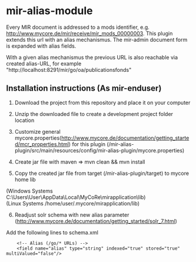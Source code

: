 # mir-alias-module
Every MIR document is addressed to a mods identifier, e.g. http://www.mycore.de/mir/receive/mir_mods_00000003.
This plugin extends this url with an alias mechanismus. The mir-admin document form is expanded with alias fields.

With a given alias mechanismus the previous URL is also reachable via created alias-URL, for example "http://localhost:8291/mir/go/oa/publicationsfonds"

## Installation instructions (As mir-enduser)

1. Download the project from this repository and place it on your computer

2. Unzip the downloaded file to create a development project folder location 

3. Customize general mycore.properties(http://www.mycore.de/documentation/getting_started/mcr_properties.html) for this plugin (/mir-alias-plugin/src/main/resources/config/mir-alias-plugin/mycore.properties)

4. Create jar file with maven => mvn clean && mvn install

5. Copy the created jar file from target (/mir-alias-plugin/target) to mycore home lib 

(Windows Systems C:\Users\User\AppData\Local\MyCoRe\mirapplication\lib) <br />
(Linux Systems /home/user/.mycore/mirapplication/lib)

6. Readjust solr schema with new alias parameter (http://www.mycore.de/documentation/getting_started/solr_7.html)

Add the following lines to schema.xml 

		<!-- Alias (/go/* URLs) -->
		<field name="alias" type="string" indexed="true" stored="true" multiValued="false"/>


